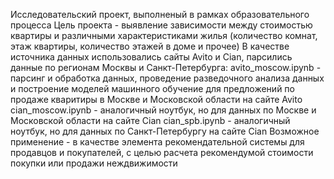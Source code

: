 Исследовательский проект, выполненый в рамках образовательного процесса 
Цель проекта - выявление зависимости между стоимостью квартиры и различными характеристиками жилья (количество комнат, этаж квартиры, количество этажей в доме и прочее)
В качестве источника данных использовались сайты Avito и Cian, парсились данные по регионам Москвы и Санкт-Петербурга:
avito_moscow.ipynb - парсинг и обработка данных, проведение разведочного анализа данных и построение моделей машинного обучение для предложений по продаже кваритиры в Москве и Московской области на сайте Avito
cian_moscow.ipynb - аналогичный ноутбук, но для данных по Москве и Московской области на сайте Cian
cian_spb.ipynb - аналогичный ноутбук, но для данных по Санкт-Петербургу на сайте Cian
Возможное применение - в качестве элемента рекомендательной системы для продавцов и покупателей, с целью расчета рекомендумой стоимости покупки или продажи неждвижимости